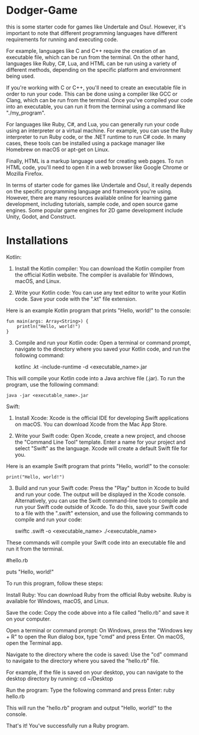 # Dodger-Game
this is some starter code for games like Undertale and Osu!. However, it's important to note that different programming languages have different requirements for running and executing code.

For example, languages like C and C++ require the creation of an executable file, which can be run from the terminal. On the other hand, languages like Ruby, C#, Lua, and HTML can be run using a variety of different methods, depending on the specific platform and environment being used.

If you're working with C or C++, you'll need to create an executable file in order to run your code. This can be done using a compiler like GCC or Clang, which can be run from the terminal. Once you've compiled your code into an executable, you can run it from the terminal using a command like "./my_program".

For languages like Ruby, C#, and Lua, you can generally run your code using an interpreter or a virtual machine. For example, you can use the Ruby interpreter to run Ruby code, or the .NET runtime to run C# code. In many cases, these tools can be installed using a package manager like Homebrew on macOS or apt-get on Linux.

Finally, HTML is a markup language used for creating web pages. To run HTML code, you'll need to open it in a web browser like Google Chrome or Mozilla Firefox.

In terms of starter code for games like Undertale and Osu!, it really depends on the specific programming language and framework you're using. However, there are many resources available online for learning game development, including tutorials, sample code, and open source game engines. Some popular game engines for 2D game development include Unity, Godot, and Construct.

# Installations

Kotlin:

1. Install the Kotlin compiler: You can download the Kotlin compiler from the official Kotlin website. The compiler is available for Windows, macOS, and Linux.

2. Write your Kotlin code: You can use any text editor to write your Kotlin code. Save your code with the ".kt" file extension.

  Here is an example Kotlin program that prints "Hello, world!" to the console:

    fun main(args: Array<String>) {
        println("Hello, world!")
    }

3. Compile and run your Kotlin code: Open a terminal or command prompt, navigate to the directory where you saved your Kotlin code, and run the following command:
  
    kotlinc <filename>.kt -include-runtime -d <executable_name>.jar
  
  This will compile your Kotlin code into a Java archive file (.jar). To run the program, use the following command:
  
    java -jar <executable_name>.jar

Swift:

1. Install Xcode: Xcode is the official IDE for developing Swift applications on macOS. You can download Xcode from the Mac App Store.

2. Write your Swift code: Open Xcode, create a new project, and choose the "Command Line Tool" template. Enter a name for your project and select "Swift" as the language. Xcode will create a default Swift file for you.

  Here is an example Swift program that prints "Hello, world!" to the console:
  
    print("Hello, world!")

3. Build and run your Swift code: Press the "Play" button in Xcode to build and run your code. The output will be displayed in the Xcode console.
  Alternatively, you can use the Swift command-line tools to compile and run your Swift code outside of Xcode. To do this, save your Swift code to a file with the ".swift" extension, and use the following commands to compile and run your code:
  
    swiftc <filename>.swift -o <executable_name>
  ./<executable_name>

These commands will compile your Swift code into an executable file and run it from the terminal.

  #hello.rb

puts "Hello, world!"

  To run this program, follow these steps:

Install Ruby: You can download Ruby from the official Ruby website. Ruby is available for Windows, macOS, and Linux.

Save the code: Copy the code above into a file called "hello.rb" and save it on your computer.

Open a terminal or command prompt: On Windows, press the "Windows key + R" to open the Run dialog box, type "cmd" and press Enter. On macOS, open the Terminal app.

Navigate to the directory where the code is saved: Use the "cd" command to navigate to the directory where you saved the "hello.rb" file.

For example, if the file is saved on your desktop, you can navigate to the desktop directory by running:
  cd ~/Desktop

Run the program: Type the following command and press Enter:
  ruby hello.rb

 This will run the "hello.rb" program and output "Hello, world!" to the console.

That's it! You've successfully run a Ruby program.
